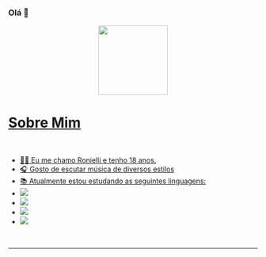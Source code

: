 ### Olá 👋
<div align="center">
  <a href="https://github.com/RoniAndradeS">
  <img height="140em" src="https://github-readme-stats.vercel.app/api/top-langs/?username=roniandrades&layout=compact&langs_count=7&theme=dracula"/>
</div>

<h1> Sobre Mim </h1>
<br>
<ul>
  <li>🙋‍♂️ Eu me chamo Ronielli e tenho 18 anos.</li>
  <li>🎧 Gosto de escutar música de diversos estilos</li>
  <li>📚 Atualmente estou estudando as seguintes linguagens:</li>
  <li><img src=https://img.shields.io/badge/HTML5-E34F26?style=for-the-badge&logo=html5&logoColor=white></li>
  <li><img src=https://img.shields.io/badge/CSS3-1572B6?style=for-the-badge&logo=css3&logoColor=white></li>
  <li><img src=https://img.shields.io/badge/JavaScript-F7DF1E?style=for-the-badge&logo=javascript&logoColor=black></li>
  <li><img src=https://img.shields.io/badge/Java-ED8B00?style=for-the-badge&logo=java&logoColor=white></li>
</ul>
<br>
<hr>
